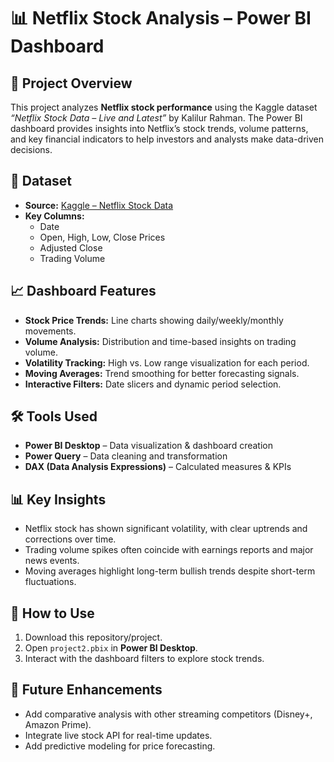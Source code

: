 # 📊 Netflix Stock Analysis – Power BI Dashboard  

## 📌 Project Overview  
This project analyzes **Netflix stock performance** using the Kaggle dataset *“Netflix Stock Data – Live and Latest”* by Kalilur Rahman. The Power BI dashboard provides insights into Netflix’s stock trends, volume patterns, and key financial indicators to help investors and analysts make data-driven decisions.  

## 📂 Dataset  
- **Source:** [Kaggle – Netflix Stock Data](https://www.kaggle.com/datasets/kalilurrahman/netflix-stock-data-live-and-latest)  
- **Key Columns:**  
  - Date  
  - Open, High, Low, Close Prices  
  - Adjusted Close  
  - Trading Volume  

## 📈 Dashboard Features  
- **Stock Price Trends:** Line charts showing daily/weekly/monthly movements.  
- **Volume Analysis:** Distribution and time-based insights on trading volume.  
- **Volatility Tracking:** High vs. Low range visualization for each period.  
- **Moving Averages:** Trend smoothing for better forecasting signals.  
- **Interactive Filters:** Date slicers and dynamic period selection.  

## 🛠️ Tools Used  
- **Power BI Desktop** – Data visualization & dashboard creation  
- **Power Query** – Data cleaning and transformation  
- **DAX (Data Analysis Expressions)** – Calculated measures & KPIs  

## 📊 Key Insights  
- Netflix stock has shown significant volatility, with clear uptrends and corrections over time.  
- Trading volume spikes often coincide with earnings reports and major news events.  
- Moving averages highlight long-term bullish trends despite short-term fluctuations.  

## 🚀 How to Use  
1. Download this repository/project.  
2. Open `project2.pbix` in **Power BI Desktop**.  
3. Interact with the dashboard filters to explore stock trends.  

## 📌 Future Enhancements  
- Add comparative analysis with other streaming competitors (Disney+, Amazon Prime).  
- Integrate live stock API for real-time updates.  
- Add predictive modeling for price forecasting.  
